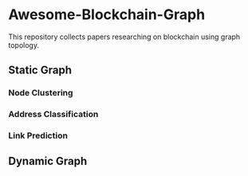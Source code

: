 # Awesome-Blockchain-Graph
This repository collects papers researching on blockchain using graph topology.


## Static Graph

### Node Clustering

### Address Classification

### Link Prediction

## Dynamic Graph
